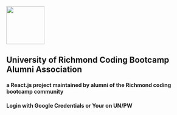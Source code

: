 <p align="left">
  <img src="https://www.richmond.edu/_KP4_assets/svgs/Richmond_Shield_web_noR.svg" width="100" height="100"/>
</p>

## University of Richmond Coding Bootcamp Alumni Association

#### a React.js project maintained by alumni of the Richmond coding bootcamp community

#### Login with Google Credentials or Your on UN/PW





